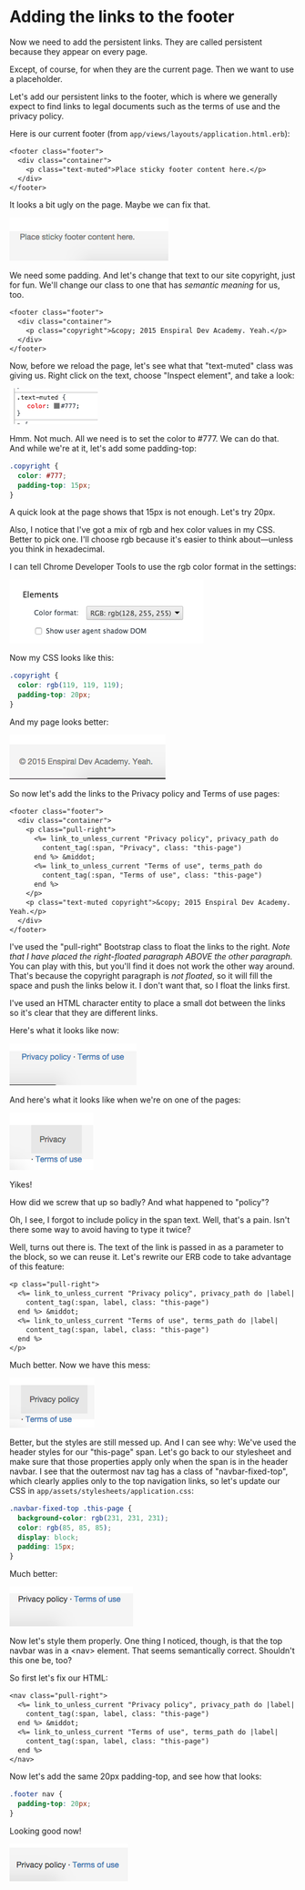 # Adding the links to the footer

Now we need to add the persistent links. They are called persistent because they appear on every page.

Except, of course, for when they are the current page. Then we want to use a placeholder.

Let's add our persistent links to the footer, which is where we generally expect to find links to legal documents such as the terms of use and the privacy policy.

Here is our current footer (from `app/views/layouts/application.html.erb`):

```erb
<footer class="footer">
  <div class="container">
    <p class="text-muted">Place sticky footer content here.</p>
  </div>
</footer>
```

It looks a bit ugly on the page. Maybe we can fix that.

![Default sticky footer](/images/default-sticky-footer.png)

We need some padding. And let's change that text to our site copyright, just for fun. We'll change our class to one that has *semantic meaning* for us, too.

```erb
<footer class="footer">
  <div class="container">
    <p class="copyright">&copy; 2015 Enspiral Dev Academy. Yeah.</p>
  </div>
</footer>
```

Now, before we reload the page, let's see what that "text-muted" class was giving us. Right click on the text, choose "Inspect element", and take a look:

![text-muted](/images/text-muted.png)

Hmm. Not much. All we need is to set the color to #777. We can do that. And while we're at it, let's add some padding-top:

```css
.copyright {
  color: #777;
  padding-top: 15px;
}
```

A quick look at the page shows that 15px is not enough. Let's try 20px.

Also, I notice that I've got a mix of rgb and hex color values in my CSS. Better to pick one. I'll choose rgb because it's easier to think about&mdash;unless you think in hexadecimal.

I can tell Chrome Developer Tools to use the rgb color format in the settings:

![Color format setting](/images/color-format.png)

Now my CSS looks like this:

```css
.copyright {
  color: rgb(119, 119, 119);
  padding-top: 20px;
}
```

And my page looks better:

![Copyright fixed](/images/copyright-fixed.png)

So now let's add the links to the Privacy policy and Terms of use pages:

```erb
<footer class="footer">
  <div class="container">
    <p class="pull-right">
      <%= link_to_unless_current "Privacy policy", privacy_path do
        content_tag(:span, "Privacy", class: "this-page")
      end %> &middot;
      <%= link_to_unless_current "Terms of use", terms_path do
        content_tag(:span, "Terms of use", class: "this-page")
      end %>
    </p>
    <p class="text-muted copyright">&copy; 2015 Enspiral Dev Academy. Yeah.</p>
  </div>
</footer>
```

I've used the "pull-right" Bootstrap class to float the links to the right. *Note that I have placed the right-floated paragraph ABOVE the other paragraph.* You can play with this, but you'll find it does not work the other way around. That's because the copyright paragraph is *not floated*, so it will fill the space and push the links below it. I don't want that, so I float the links first.

I've used an HTML character entity to place a small dot between the links so it's clear that they are different links.

Here's what it looks like now:

![First pass at persistent links](/images/first-pass-persistent-links.png)

And here's what it looks like when we're on one of the pages:

![Persistent link mess](/images/persistent-link-mess.png)

Yikes!

How did we screw that up so badly? And what happened to "policy"?

Oh, I see, I forgot to include policy in the span text. Well, that's a pain. Isn't there some way to avoid having to type it twice?

Well, turns out there is. The text of the link is passed in as a parameter to the block, so we can reuse it. Let's rewrite our ERB code to take advantage of this feature:

```erb
<p class="pull-right">
  <%= link_to_unless_current "Privacy policy", privacy_path do |label|
    content_tag(:span, label, class: "this-page")
  end %> &middot;
  <%= link_to_unless_current "Terms of use", terms_path do |label|
    content_tag(:span, label, class: "this-page")
  end %>
</p>
```

Much better. Now we have this mess:

![Persistent links with label block param](/images/dry-persistent-links.png)

Better, but the styles are still messed up. And I can see why: We've used the header styles for our "this-page" span. Let's go back to our stylesheet and make sure that those properties apply only when the span is in the header navbar. I see that the outermost nav tag has a class of "navbar-fixed-top", which clearly applies only to the top navigation links, so let's update our CSS in `app/assets/stylesheets/application.css`:

```css
.navbar-fixed-top .this-page {
  background-color: rgb(231, 231, 231);
  color: rgb(85, 85, 85);
  display: block;
  padding: 15px;
}
```

Much better:

![Persistent links repaired](/images/persistent-links-repaired.png)

Now let's style them properly. One thing I noticed, though, is that the top navbar was in a &lt;nav&gt; element. That seems semantically correct. Shouldn't this one be, too?

So first let's fix our HTML:

```erb
<nav class="pull-right">
  <%= link_to_unless_current "Privacy policy", privacy_path do |label|
    content_tag(:span, label, class: "this-page")
  end %> &middot;
  <%= link_to_unless_current "Terms of use", terms_path do |label|
    content_tag(:span, label, class: "this-page")
  end %>
</nav>
```

Now let's add the same 20px padding-top, and see how that looks:

```css
.footer nav {
  padding-top: 20px;
}
```

Looking good now!

![Final persistent links](/images/final-persistent-links.png)
